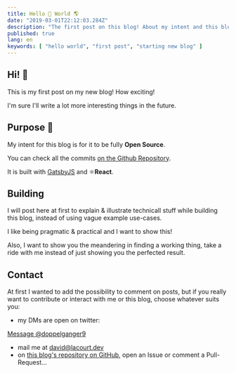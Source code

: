 ```yaml
---
title: Hello 👋 World 🌎
date: "2019-03-01T22:12:03.284Z"
description: "The first post on this blog! About my intent and this blog's purpose"
published: true
lang: en
keywords: [ "hello world", "first post", "starting new blog" ]
---
```


## Hi! 👋

This is my first post on my new blog! How exciting!

I'm sure I'll write a lot more interesting things in the future.

## Purpose 🤔

My intent for this blog is for it to be fully **Open Source**.

You can check all the commits [on the Github Repository](https://github.com/doppelganger9/blog).

It is built with [GatsbyJS](https://www.gatsbyjs.org/) and ⚛️**React**.

## Building

I will post here at first to explain & illustrate technicall stuff while building this blog, instead of using vague example use-cases.

I like being pragmatic & practical and I want to show this!

Also, I want to show you the meandering in finding a working thing, take a ride with me instead of just showing you the perfected result.

## Contact

At first I wanted to add the possibility to comment on posts, but if you really want to contribute or interact with me or this blog, choose whatever suits you:

- my DMs are open on twitter:

<a href="https://twitter.com/messages/compose?recipient_id=48112723&ref_src=twsrc%5Etfw" class="twitter-dm-button" data-size="large" data-screen-name="doppelganger9" data-show-count="false">Message @doppelganger9</a>

- mail me at [david@lacourt.dev](mailto://david@lacourt.dev)
- on [this blog's repository on GitHub](https://github.com/doppelganger9/blog), open an Issue or comment a Pull-Request...
